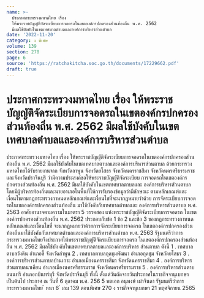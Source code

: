 ```yaml
---
name: >-
  ประกาศกระทรวงมหาดไทย เรื่อง
  ให้พระราชบัญญัติจัดระเบียบการจอดรถในเขตองค์กรปกครองส่วนท้องถิ่น พ.ศ. 2562
  มีผลใช้บังคับในเขตเทศบาลตำบลและองค์การบริหารส่วนตำบล
date: '2022-11-20'
category: ง พิเศษ
volume: 139
section: 270
page: 6
source: 'https://ratchakitcha.soc.go.th/documents/17229662.pdf'
draft: true
---
```


# ประกาศกระทรวงมหาดไทย เรื่อง ให้พระราชบัญญัติจัดระเบียบการจอดรถในเขตองค์กรปกครองส่วนท้องถิ่น พ.ศ. 2562 มีผลใช้บังคับในเขตเทศบาลตำบลและองค์การบริหารส่วนตำบล

ประกาศกระทรวงมหาดไทย เรื่อง ให้พระราชบัญญัติจัดระเบียบการจอดรถในเขตองค์กรปกครองส่วนท้องถิ่น พ.ศ. 2562 มีผลใช้บังคับในเขตเทศบาลตาบลและองค์การบริหารส่วนตาบล ด้วยกระทรวงมหาดไทยได้รับรายงานจาก จังหวัดลาพูน จังหวัดยโสธร จังหวัดนครราชสีมา จังหวัดนครศรีธรรมราช และจังหวัดปราจีนบุรี ว่ามีความประสงค์ขอให้พระราชบัญญัติจัดระเบียบ การจอดรถในเขตองค์กรปกครองส่วนท้องถิ่น พ.ศ. 2562 มีผลใช้บังคับในเขตเทศบาลตาบลและ องค์การบริหารส่วนตาบล โดยมีผู้บริหารท้องถิ่นและนายอาเภอในพื้นที่ให้การรับรองข้อมูลว่ามีลักษณะ ตามหลักเกณฑ์และเงื่อนไขตามกฎกระทรวงกาหนดหลักเกณฑ์และเงื่อนไขที่จะนากฎหมายว่าด้วย การจัดระเบียบการจอดรถในเขตองค์กรปกครองส่วนท้องถิ่น มาใช้บังคับกับเทศบาลตำบลและ องค์การบริหารส่วนตาบล พ.ศ. 2563 อาศัยอานาจตามความในมาตรา 5 วรรคสอง แห่งพระราชบัญญัติจัดระเบียบการจอดรถ ในเขตองค์กรปกครองส่วนท้องถิ่น พ.ศ. 2562 ประกอบกับข้อ 1 ข้อ 2 และข้อ 3 ของกฎกระทรวงกาหนดหลักเกณฑ์และเงื่อนไขที่ จะนากฎหมายว่าด้วยการจัดระเบียบการจอดรถ ในเขตองค์กรปกครองส่วนท้องถิ่นมาใช้บังคับกับเทศบาลตำบลและองค์การบริหารส่วนตำบล พ.ศ. 2563 รัฐมนตรีว่าการกระทรวงมหาดไทยจึงประกาศให้พระราชบัญญัติจัดระเบียบการจอดรถ ในเขตองค์กรปกครองส่วนท้องถิ่น พ.ศ. 2562 มีผลใช้บัง คับในเขตเทศบาลตาบลและองค์การบริหาร ส่วนตาบล ดังนี้ 1 . เทศบาลตาบลวังดิน อำเภอลี้ จังหวัดลำพูน 2 . เทศบาลตาบลกุดชุมพัฒนา อำเภอกุดชุม จังหวัดยโสธร 3 . องค์การบริหารส่วนตาบลบ้านเกาะ อำเภอเมืองนครราชสีมา จังหวัดนครราชสีมา 4 . องค์การบริหารส่วนตาบลนาเคียน อำเภอเมืองนครศรีธรรมราช จังหวัดนครศรีธรรมราช 5 . องค์การบริหารส่วนตาบลนนทรี อำเภอกบินทร์บุรี จังหวัดปราจีนบุรี ทั้งนี้ ตั้งแต่วันถัดจากวันประกาศในราชกิจจานุเบกษาเป็นต้นไป ประกาศ ณ วันที่ 6 ตุลาคม พ.ศ. 256 5 พลเอก อนุพงษ์ เผ่าจินดา รัฐมนตรีว่าการกระทรวงมหาดไทย ้ หนา 6 ่ เลม 139 ตอนพิเศษ 270 ง ราชกิจจานุเบกษา 21 พฤศจิกายน 2565
